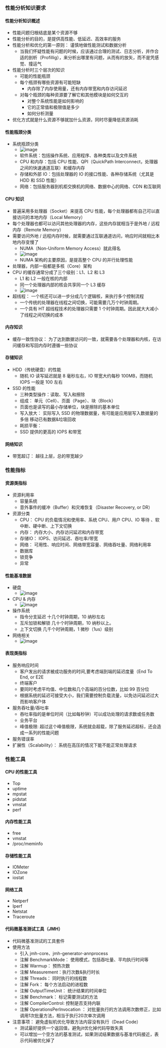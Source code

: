 ### 性能分析知识要求
#### 性能分析知识概述
- 性能问题归根结底是某个资源不够
- 性能分析的目的，是提供高性能、低延迟、高效率的服务
- 性能分析和优化的第一原则： 谨慎地做性能测试和数据分析
    - 当我们怀疑性能有问题的时候，应该通过合理的测试、日志分析，并作合适的剖析（Profillig），来分析出哪里有问题，从而有的放矢，而不是凭感觉、撞运气
- 性能分析时三个层次的知识
    - 可能的性能瓶颈
    - 每个瓶颈有哪些资源有可能短缺
        - 内存除了内存使用量，还有内存带宽和内存访问延迟
    - 对每个瓶颈的每种资源要了解它和其他模块是如何交互的
        - 对整个系统性能是如何影响的
        - 它的正常值和极限值是多少
        - 如何分析测量
- 优化方式就是什么资源不够就加什么资源，同时尽量降低资源消耗 

#### 性能瓶颈分类
- 系统瓶颈分类
    - ![image](../../ref_images/20200215/ba67d606c4d8246075779100502308d8.png)
    - 软件系统：包括操作系统、应用程序、各种类库以及文件系统
    - CPU 和内存：包括 CPU 性能、QPI（QuickPath Interconnect，处理器之间的快速通道互联）和缓存内存
    - 存储和外部 IO：包括处理器的 IO 的接口性能、各种存储系统（尤其是 HDD 和 SSD 性能）
    - 网络：包括服务器到机柜交换机的网络、数据中心的网络、CDN 和互联网
    
#### CPU 知识
 - 普遍采用多处理器（Socket）来提高 CPU 性能，每个处理器都有自己可以直接访问的本地内存（Local Memory）
 - 每个处理器也都可以访问其他处理器的内存，这些内存就相当于是外地 / 远程内存（Remote Memory）
 - 需要访问外地 / 远程内存时候，就需要通过互联通道访问，响应时间就相比本地内存变慢了
     - NUMA（Non-Uniform Memory Access）就此得名
     - ![image](../../ref_images/20200215/88b6a75956af211654f2fe6c13a0c933.png) 
     - NUMA 架构的主要原因，是提高整个 CPU 的并行处理性能
 - 处理器，内部一般都是多核（Core）架构
 - CPU 的缓存通常分成了三个级别：L1、L2 和 L3
     - L1 和 L2 一般在核的内部
     - 同一个处理器内部的核会共享同一个 L3 缓存
     - ![image](../../ref_images/20200215/354764adfca130abdc7ae15a0fafd0e7.png)    
 - 超线程： 一个核还可以进一步分成几个逻辑核，来执行多个控制流程
     - 一个传统的处理器在线程之间切换，可能需要几万个时钟周期。
     - 一个具有 HT 超线程技术的处理器只需要 1 个时钟周期。因此就大大减小了线程之间切换的成本

#### 内存知识
- 缓存一致性协议： 为了达到数据访问的一致，就需要各个处理器和内核，在访问缓存和写回内存时遵循一些协议

#### 存储知识
- HDD（传统硬盘）的性能
    - 随机 IO 读写延迟就是 8 毫秒左右，IO 带宽大约每秒 100MB，而随机 IOPS 一般是 100 左右
- SSD 的性能
    - 三种类型操作：读取、写入和擦除
    - 组成： 单元（Cell）、页面（Page）、块（Block）
    - 页面也是读写的最小存储单位，块是擦除的基本单位
    - 写入放大： 实际写入 SSD 的物理数据量，有可能是应用层写入数据量的多倍 移动已有数据&垃圾回收
    - 耗损平衡：
    - SSD 提供的更高的 IOPS 和带宽     

#### 网络知识
- 带宽超订： 越往上层，总的带宽越少

### 性能指标
#### 资源类指标
- 资源利用率
    - 容量系统
    - 意外事件的缓冲（Buffer）和灾难恢复（Disaster Recovery, or DR）
- 资源分类    
    - CPU：  CPU 的负载情况和使用率、系统 CPU、用户 CPU、IO 等待 、软中断、硬中断、上下文切换
    - 内存： 内存大小、内存访问延迟和内存带宽
    - 存储IO： IOPS、访问延迟、吞吐率/带宽
    - 网络：   可用性、响应时间、网络带宽容量、网络吞吐量、网络利用率
    - 数据库
    - 锁竞争
    - 异常 

#### 性能基准数据
- 硬盘
    - ![image](../../ref_images/20200215/4601c4eb6ecc8e48643d189e7af72565.jpg)
- CPU & 内存
    - ![image](../../ref_images/20200215/7d5c3088fbd1463637ffb0641fc68b3d.jpg)        
- 操作系统
    - 指令分支延迟    十几个时钟周期，10 纳秒左右
    - 互斥加锁和解锁  几十个时钟周期，10 纳秒以上。  
    - 上下文切换      几千个时钟周期，1 微秒（1us）级别
- 网络相关
    - ![image](../../ref_images/20200215/d0c2d6ebd3efa2dd8666cb26fb8002cd.jpg)


#### 表现类指标
- 服务响应时间
    - 客户发出的请求被成功服务的时间,要考虑端到端的延迟度量（End To End, or E2E
    - 终端客户
    - 要同时考虑平均值、中位数和几个高端的百分位数，比如 99 百分位
    - 根据系统的延迟可接受大小，我们需要控制负载流量，以免访问延迟过大而影响客户体
- 服务吞吐量/吞吐率
    - 吞吐率指的是单位时间（比如每秒钟）可以成功处理的请求数或任务数
    - 业务平台
    - 峰值极限: 超过这个峰值极限，系统就会超载，除了服务延迟超标，还会造成一系列的性能问题
- 服务错误率
- 扩展性（Scalability）： 系统在高压的情况下能不能正常处理请求

### 性能工具
#### CPU 的性能工具
- Top
- uptime
- mpstat
- pidstat 
- vmstat
- perf        

#### 内存性能工具
- free
- vmstat
- /proc/meminfo


#### 存储性能工具
- IOMeter
- IOZone
- iostat

#### 网络工具
- Netperf
- Iperf
- Netstat
- Traceroute



#### 代码微基准测试工具（JMH） 
- 代码微基准测试的工具套件
- 使用方法
    - 引入 jmh-core、jmh-generator-annprocess
    - 注解 BenchmarkMode： 使用模式，包括吞吐量、平均执行时间等
    - 注解 Warmup： 预热次数
    - 注解 Measurement：执行次数&执行时长
    - 注解 Threads： 同时执行的线程数
    - 注解 Fork： 每个方法启动的进程数
    - 注解 OutputTimeUnit： 统计结果的时间单位
    - 注解 Benchmark： 标记需要测试的方法
    - 注解 CompilerControl: 控制是否支持内联
    - 注解 OperationsPerInvocation ： 对批量执行的方法调用次数修正，比如调用1次批量方法，相当于执行20次单次调用
- 注意事项： 避免虚拟机优化导致方法内容没有执行（Dead Code）
    - 测试最好提供一个返回值，避免jit优化掉代码导致失真
    - 可以增加一个空方法的基准测试，如果测试结果数据与基准代码接近，表示代码被优化掉了